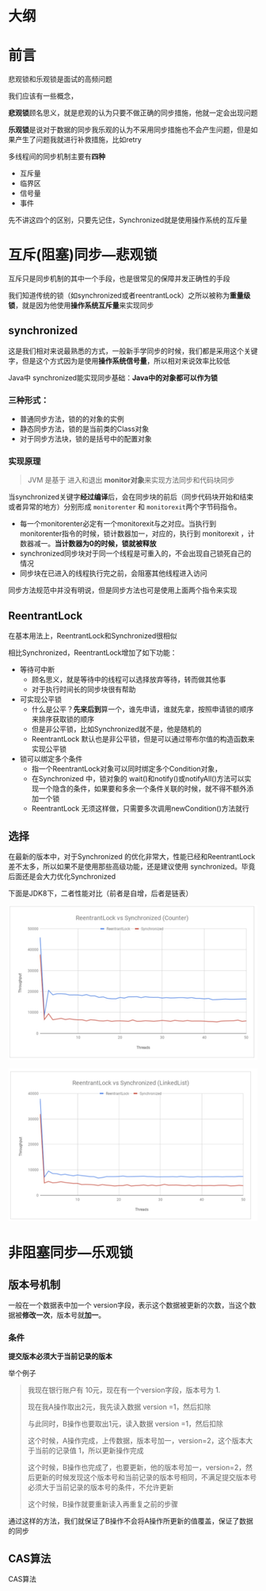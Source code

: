 

# 大纲

# 前言



悲观锁和乐观锁是面试的高频问题



我们应该有一些概念，

**悲观锁**顾名思义，就是悲观的认为只要不做正确的同步措施，他就一定会出现问题

**乐观锁**是说对于数据的同步我乐观的认为不采用同步措施也不会产生问题，但是如果产生了问题我就进行补救措施，比如retry



多线程间的同步机制主要有**四种**

- 互斥量
- 临界区
- 信号量
- 事件



先不讲这四个的区别，只要先记住，Synchronized就是使用操作系统的互斥量



# 互斥(阻塞)同步—悲观锁

互斥只是同步机制的其中一个手段，也是很常见的保障并发正确性的手段

我们知道传统的锁（如synchronized或者reentrantLock）之所以被称为**重量级锁**，就是因为他使用**操作系统互斥量**来实现同步



## synchronized

这是我们相对来说最熟悉的方式，一般新手学同步的时候，我们都是采用这个关键字，但是这个方式因为是使用**操作系统信号量**，所以相对来说效率比较低

Java中 synchronized能实现同步基础：**Java中的对象都可以作为锁**

### 三种形式：

- 普通同步方法，锁的的对象的实例
- 静态同步方法，锁的是当前类的Class对象
- 对于同步方法块，锁的是括号中的配置对象 

### 实现原理

> JVM 是基于 进入和退出 **monitor对象**来实现方法同步和代码块同步

当synchronized关键字**经过编译**后，会在同步块的前后（同步代码块开始和结束或者异常的地方）分别形成 `monitorenter` 和 `monitorexit`两个字节码指令。

- 每一个monitorenter必定有一个monitorexit与之对应。当执行到monitorenter指令的时候，锁计数器加一，对应的，执行到 monitorexit ，计数器减一。**当计数器为0的时候，锁就被释放**
- synchronized同步块对于同一个线程是可重入的，不会出现自己锁死自己的情况
- 同步块在已进入的线程执行完之前，会阻塞其他线程进入访问

同步方法规范中并没有明说，但是同步方法也可是使用上面两个指令来实现

## ReentrantLock

在基本用法上，ReentrantLock和Synchronized很相似

相比Synchronized，ReentrantLock增加了如下功能：

- 等待可中断
  - 顾名思义，就是等待中的线程可以选择放弃等待，转而做其他事
  - 对于执行时间长的同步块很有帮助
- 可实现公平锁
  - 什么是公平？**先来后到**算一个，谁先申请，谁就先拿，按照申请锁的顺序来排序获取锁的顺序
  - 但是非公平锁，比如Synchronized就不是，他是随机的
  - ReentrantLock 默认也是非公平锁，但是可以通过带布尔值的构造函数来实现公平锁
- 锁可以绑定多个条件
  - 指一个ReentrantLock对象可以同时绑定多个Condition对象，
  - 在Synchronized 中，锁对象的 wait()和notify()或notifyAll()方法可以实现一个隐含的条件，如果要和多余一个条件关联的时候，就不得不额外添加一个锁
  - ReentrantLock 无须这样做，只需要多次调用newCondition()方法就行

## 选择

在最新的版本中，对于Synchronized 的优化非常大，性能已经和ReentrantLock差不太多，所以如果不是使用那些高级功能，还是建议使用 synchronized。毕竟后面还是会大力优化Synchronized

下面是JDK8下，二者性能对比（前者是自增，后者是链表）

![](img/Xnip2019-06-30_21-56-39.jpg)



![](img/Xnip2019-06-30_21-56-50.jpg)

# 非阻塞同步—乐观锁

## 版本号机制

一般在一个数据表中加一个 version字段，表示这个数据被更新的次数，当这个数据被**修改一次**，版本号就**加一**。

### 条件

**提交版本必须大于当前记录的版本**

举个例子

> 我现在银行账户有 10元，现在有一个version字段，版本号为 1.
>
> 现在我A操作取出2元，我先读入数据  version =1，然后扣除
>
> 与此同时，B操作也要取出1元，读入数据 version =1，然后扣除
>
> 这个时候，A操作完成，上传数据，版本号加一，version=2，这个版本大于当前的记录值 1，所以更新操作完成
>
> 这个时候，B操作也完成了，也要更新，他的版本号加一，version=2，然后更新的时候发现这个版本号和当前记录的版本号相同，不满足提交版本号必须大于当前记录的版本号的条件，不允许更新
>
> 这个时候，B操作就要重新读入再重复之前的步骤

通过这样的方法，我们就保证了B操作不会将A操作所更新的值覆盖，保证了数据的同步

## CAS算法

CAS算法
